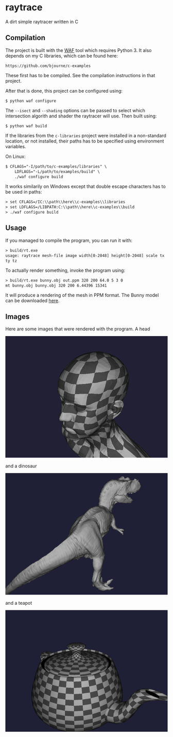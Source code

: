 # raytrace
A dirt simple raytracer written in C

## Compilation

The project is built with the
[WAF](https://github.com/waf-project/waf) tool which requires Python
3. It also depends on my C libraries, which can be found here:

    https://github.com/bjourne/c-examples

These first has to be compiled. See the compilation instructions in
that project.

After that is done, this project can be configured using:

    $ python waf configure

The `--isect` and `--shading` options can be passed to select which
intersection algorith and shader the raytracer will use. Then built
using:

    $ python waf build

If the libraries from the `c-libraries` project were installed in a
non-standard location, or not installed, their paths has to be
specified using environment variables.

On Linux:

    $ CFLAGS="-I/path/to/c-examples/libraries" \
        LDFLAGS="-L/path/to/examples/build" \
        ./waf configure build

It works similarily on Windows except that double escape characters
has to be used in paths:

    > set CFLAGS=/IC:\\path\\here\\c-examples\\libraries
    > set LDFLAGS=/LIBPATH:C:\\path\\here\\c-examples\\build
    > ./waf configure build

## Usage

If you managed to compile the program, you can run it with:

    > build/rt.exe
    usage: raytrace mesh-file image width[0-2048] height[0-2048] scale tx ty tz

To actually render something, invoke the program using:

    > build/rt.exe bunny.obj out.ppm 320 200 64.0 5 3 0
    mt bunny.obj bunny.obj 320 200 6.44396 15341

It will produce a rendering of the mesh in PPM format. The Bunny model
can be downloaded
[here](https://graphics.stanford.edu/~mdfisher/Data/Meshes/bunny.obj).

## Images

Here are some images that were rendered with the program. A head

![A head](/images/head.png)

and a dinosaur

![A dinosaur](/images/tyra.png)

and a teapot

![A dinosaur](/images/teapot.png)
